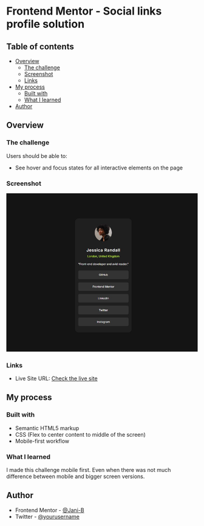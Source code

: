 # Frontend Mentor - Social links profile solution

## Table of contents

- [Overview](#overview)
  - [The challenge](#the-challenge)
  - [Screenshot](#screenshot)
  - [Links](#links)
- [My process](#my-process)
  - [Built with](#built-with)
  - [What I learned](#what-i-learned)
- [Author](#author)

## Overview

### The challenge

Users should be able to:

- See hover and focus states for all interactive elements on the page

### Screenshot

![](./screenshot.jpg)

### Links

- Live Site URL: [Check the live site](https://jani-b.github.io/FEM-social-links-profile/)

## My process

### Built with

- Semantic HTML5 markup
- CSS (Flex to center content to middle of the screen)
- Mobile-first workflow

### What I learned

I made this challenge mobile first. Even when there was not much difference between mobile and bigger screen versions.

## Author

- Frontend Mentor - [@Jani-B](https://www.frontendmentor.io/profile/Jani-B)
- Twitter - [@yourusername](https://www.twitter.com/yourusername)
